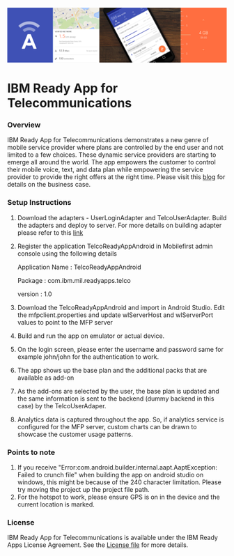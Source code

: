 ![](README_assets/banner.png)
# IBM Ready App for Telecommunications

### Overview

IBM Ready App for Telecommunications demonstrates a new genre of mobile service provider where plans are controlled by the end user and not limited to a few choices. These dynamic service providers are starting to emerge all around the world. The app empowers the customer to control their mobile voice, text, and data plan while empowering the service provider to provide the right offers at the right time.
Please visit this [blog](https://developer.ibm.com/code/open/projects/ibm-ready-app-for-telecommunications/) for details on the business case.

### Setup Instructions

1. Download the adapters - UserLoginAdapter and TelcoUserAdapter. Build the adapters and deploy to server. For more details on building adapter please refer to this [link](https://mobilefirstplatform.ibmcloud.com/tutorials/ru/foundation/8.0/adapters/creating-adapters/#build-and-deploy-adapters)
2. Register the application TelcoReadyAppAndroid in Mobilefirst admin console using the following details


	Application Name : TelcoReadyAppAndroid	

	Package : com.ibm.mil.readyapps.telco

	version : 1.0

3. Download the TelcoReadyAppAndroid and import in Android Studio. Edit the mfpclient.properties and update wlServerHost and wlServerPort values to point to the MFP server
4.  Build and run the app on emulator or actual device.
5.  On the login screen, please enter the username and password same for example john/john for the authentication to work.
6.  The app shows up the base plan and the additional packs that are available as add-on
7.  As the add-ons are selected by the user, the base plan is updated and the same information is sent to the backend (dummy backend in this case) by the TelcoUserAdaper.
8.  Analytics data is captured throughout the app. So, if analytics service is configured for the MFP server, custom charts can be drawn to showcase the customer usage patterns.

### Points to note
1. If you receive "Error:com.android.builder.internal.aapt.AaptException: Failed to crunch file" when building the app on android studio on windows, this might be because of the 240 character limitation. Please try moving the project up the project file path.
2. For the hotspot to work, please ensure GPS is on in the device and the current location is marked. 


### License
IBM Ready App for Telecommunications is available under the IBM Ready Apps License Agreement. See the [License file](https://github.com/IBM-MIL/IBM-Ready-App-for-Telecommunications/blob/master/License.txt) for more details.
